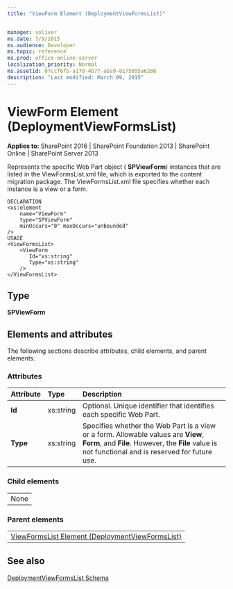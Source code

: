 ```yaml
---
title: "ViewForm Element (DeploymentViewFormsList)"


manager: soliver
ms.date: 3/9/2015
ms.audience: Developer
ms.topic: reference
ms.prod: office-online-server
localization_priority: Normal
ms.assetid: 07ccf6fb-a17d-4b77-aba9-8175895a6286
description: "Last modified: March 09, 2015"
---
```


# ViewForm Element (DeploymentViewFormsList)

 
  
 **Applies to:** SharePoint 2016 | SharePoint Foundation 2013 | SharePoint Online | SharePoint Server 2013
  
Represents the specific Web Part object ( **SPViewForm**) instances that are listed in the ViewFormsList.xml file, which is exported to the content migration package. The ViewFormsList.xml file specifies whether each instance is a view or a form.
  
```
DECLARATION
<xs:element
    name="ViewForm"
    type="SPViewForm"
    minOccurs="0" maxOccurs="unbounded"
/>
USAGE
<ViewFormsList>
    <ViewForm
       Id="xs:string"
       Type="xs:string"
    />
</ViewFormsList>

```

## Type

 **SPViewForm**
  
## Elements and attributes

The following sections describe attributes, child elements, and parent elements.

### Attributes

|**Attribute**|**Type**|**Description**|
|:-----|:-----|:-----|
|**Id** <br/> |xs:string  <br/> |Optional. Unique identifier that identifies each specific Web Part.  <br/> |
|**Type** <br/> |xs:string  <br/> |Specifies whether the Web Part is a view or a form. Allowable values are **View**, **Form**, and **File**. However, the **File** value is not functional and is reserved for future use.  <br/> |
   
### Child elements

||
|:-----|
|None |
   
### Parent elements

||
|:-----|
|[ViewFormsList Element (DeploymentViewFormsList)](viewformslist-element-deploymentviewformslist.md)|
   
## See also



[DeploymentViewFormsList Schema](deploymentviewformslist-schema.md)

